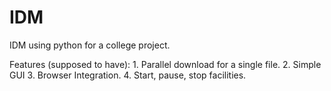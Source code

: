 IDM
===

IDM using python for a college project.

Features (supposed to have):
	1. Parallel download for a single file. 
	2. Simple GUI
	3. Browser Integration.
	4. Start, pause, stop facilities. 


